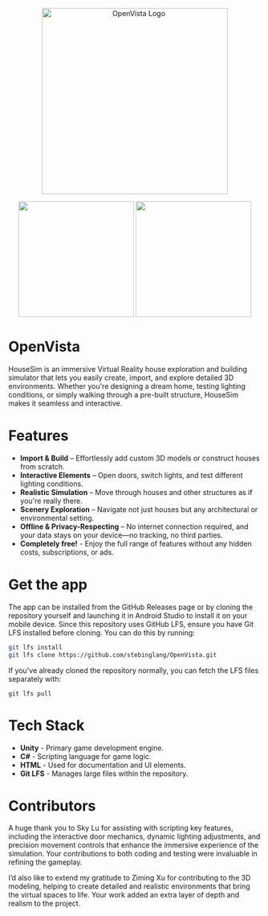 <p align="center">
  <img src="https://github.com/user-attachments/assets/7efba55e-421c-4d4b-881d-fd0a4f7d7c50" alt="OpenVista Logo" width="370"/>
</p>



<div align="center">
    <img src="https://github.com/user-attachments/assets/4fe7c672-ce89-43f8-9dce-3155e094bef6" height="230">
    <img src="https://github.com/user-attachments/assets/11957bbd-7f1a-4d20-b87f-120469475c66" height="230">
</div>

# OpenVista
HouseSim is an immersive Virtual Reality house exploration and building simulator that lets you easily create, import, and explore detailed 3D environments. Whether you're designing a dream home, testing lighting conditions, or simply walking through a pre-built structure, HouseSim makes it seamless and interactive.

# Features
- **Import & Build** – Effortlessly add custom 3D models or construct houses from scratch.
- **Interactive Elements** – Open doors, switch lights, and test different lighting conditions.
- **Realistic Simulation** – Move through houses and other structures as if you're really there.
- **Scenery Exploration** – Navigate not just houses but any architectural or environmental setting.
- **Offline & Privacy-Respecting** – No internet connection required, and your data stays on your device—no tracking, no third parties.
- **Completely free!** - Enjoy the full range of features without any hidden costs, subscriptions, or ads.

# Get the app
The app can be installed from the GitHub Releases page or by cloning the repository yourself and launching it in Android Studio to install it on your mobile device. Since this repository uses GitHub LFS, ensure you have Git LFS installed before cloning. You can do this by running:
```sh
git lfs install
git lfs clone https://github.com/stebinglang/OpenVista.git
```
If you've already cloned the repository normally, you can fetch the LFS files separately with:
```ssh
git lfs pull
```

# Tech Stack
- **Unity** - Primary game development engine.
- **C#** - Scripting language for game logic.
- **HTML** - Used for documentation and UI elements.​
- **Git LFS** - Manages large files within the repository.

# Contributors
A huge thank you to Sky Lu for assisting with scripting key features, including the interactive door mechanics, dynamic lighting adjustments, and precision movement controls that enhance the immersive experience of the simulation. Your contributions to both coding and testing were invaluable in refining the gameplay.

I’d also like to extend my gratitude to Ziming Xu for contributing to the 3D modeling, helping to create detailed and realistic environments that bring the virtual spaces to life. Your work added an extra layer of depth and realism to the project.
